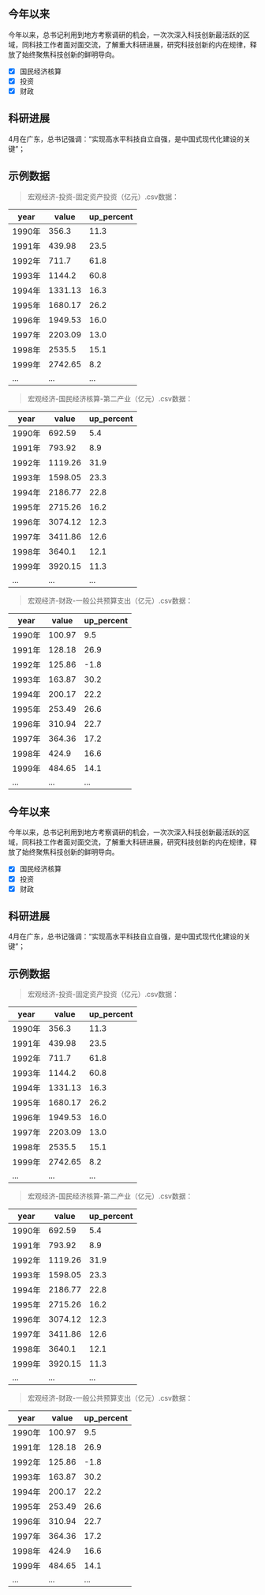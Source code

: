 ## 今年以来

今年以来，总书记利用到地方考察调研的机会，一次次深入科技创新最活跃的区域，同科技工作者面对面交流，了解重大科研进展，研究科技创新的内在规律，释放了始终聚焦科技创新的鲜明导向。

- [x] 国民经济核算
- [x] 投资
- [x] 财政

## 科研进展

4月在广东，总书记强调：“实现高水平科技自立自强，是中国式现代化建设的关键”；

## 示例数据

> 宏观经济-投资-固定资产投资（亿元）.csv数据：

| year   | value    | up_percent |
| ---- | ------- | ------- |
| 1990年 | 356.3 | 11.3 |
| 1991年 | 439.98 | 23.5 |
| 1992年 | 711.7 | 61.8 |
| 1993年 | 1144.2 | 60.8 |
| 1994年 | 1331.13 | 16.3 |
| 1995年 | 1680.17 | 26.2 |
| 1996年 | 1949.53 | 16.0 |
| 1997年 | 2203.09 | 13.0 |
| 1998年 | 2535.5 | 15.1 |
| 1999年 | 2742.65 | 8.2 |
| ...  | ...     | ...     |


> 宏观经济-国民经济核算-第二产业（亿元）.csv数据：

| year   | value    | up_percent |
| ---- | ------- | ------- |
| 1990年 | 692.59 | 5.4 |
| 1991年 | 793.92 | 8.9 |
| 1992年 | 1119.26 | 31.9 |
| 1993年 | 1598.05 | 23.3 |
| 1994年 | 2186.77 | 22.8 |
| 1995年 | 2715.26 | 16.2 |
| 1996年 | 3074.12 | 12.3 |
| 1997年 | 3411.86 | 12.6 |
| 1998年 | 3640.1 | 12.1 |
| 1999年 | 3920.15 | 11.3 |
| ...  | ...     | ...     |


> 宏观经济-财政-一般公共预算支出（亿元）.csv数据：

| year   | value    | up_percent |
| ---- | ------- | ------- |
| 1990年 | 100.97 | 9.5 |
| 1991年 | 128.18 | 26.9 |
| 1992年 | 125.86 | -1.8 |
| 1993年 | 163.87 | 30.2 |
| 1994年 | 200.17 | 22.2 |
| 1995年 | 253.49 | 26.6 |
| 1996年 | 310.94 | 22.7 |
| 1997年 | 364.36 | 17.2 |
| 1998年 | 424.9 | 16.6 |
| 1999年 | 484.65 | 14.1 |
| ...  | ...     | ...     |


## 今年以来

今年以来，总书记利用到地方考察调研的机会，一次次深入科技创新最活跃的区域，同科技工作者面对面交流，了解重大科研进展，研究科技创新的内在规律，释放了始终聚焦科技创新的鲜明导向。

- [x] 国民经济核算
- [x] 投资
- [x] 财政

## 科研进展

4月在广东，总书记强调：“实现高水平科技自立自强，是中国式现代化建设的关键”；

## 示例数据

> 宏观经济-投资-固定资产投资（亿元）.csv数据：

| year   | value    | up_percent |
| ---- | ------- | ------- |
| 1990年 | 356.3 | 11.3 |
| 1991年 | 439.98 | 23.5 |
| 1992年 | 711.7 | 61.8 |
| 1993年 | 1144.2 | 60.8 |
| 1994年 | 1331.13 | 16.3 |
| 1995年 | 1680.17 | 26.2 |
| 1996年 | 1949.53 | 16.0 |
| 1997年 | 2203.09 | 13.0 |
| 1998年 | 2535.5 | 15.1 |
| 1999年 | 2742.65 | 8.2 |
| ...  | ...     | ...     |


> 宏观经济-国民经济核算-第二产业（亿元）.csv数据：

| year   | value    | up_percent |
| ---- | ------- | ------- |
| 1990年 | 692.59 | 5.4 |
| 1991年 | 793.92 | 8.9 |
| 1992年 | 1119.26 | 31.9 |
| 1993年 | 1598.05 | 23.3 |
| 1994年 | 2186.77 | 22.8 |
| 1995年 | 2715.26 | 16.2 |
| 1996年 | 3074.12 | 12.3 |
| 1997年 | 3411.86 | 12.6 |
| 1998年 | 3640.1 | 12.1 |
| 1999年 | 3920.15 | 11.3 |
| ...  | ...     | ...     |


> 宏观经济-财政-一般公共预算支出（亿元）.csv数据：

| year   | value    | up_percent |
| ---- | ------- | ------- |
| 1990年 | 100.97 | 9.5 |
| 1991年 | 128.18 | 26.9 |
| 1992年 | 125.86 | -1.8 |
| 1993年 | 163.87 | 30.2 |
| 1994年 | 200.17 | 22.2 |
| 1995年 | 253.49 | 26.6 |
| 1996年 | 310.94 | 22.7 |
| 1997年 | 364.36 | 17.2 |
| 1998年 | 424.9 | 16.6 |
| 1999年 | 484.65 | 14.1 |
| ...  | ...     | ...     |


